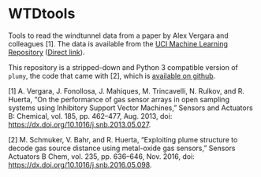 # WTDtools

Tools to read the windtunnel data from a paper by Alex Vergara and colleagues [1]. The data is available from the [UCI Machine Learning Repository](https://archive.ics.uci.edu/ml/datasets/Gas+sensor+arrays+in+open+sampling+settings) ([Direct link](https://archive.ics.uci.edu/ml/machine-learning-databases/00251/WTD_upload.zip)).

This repository is a stripped-down and Python 3 compatible version of `plumy`, the code that came with [2], which is [available on github](https://github.com/Huitzilo/exploiting_plume_structure).


[1] A. Vergara, J. Fonollosa, J. Mahiques, M. Trincavelli, N. Rulkov, and R. Huerta, “On the performance of gas sensor arrays in open sampling systems using Inhibitory Support Vector Machines,” Sensors and Actuators B: Chemical, vol. 185, pp. 462–477, Aug. 2013, doi: https://dx.doi.org/10.1016/j.snb.2013.05.027.

[2] M. Schmuker, V. Bahr, and R. Huerta, “Exploiting plume structure to decode gas source distance using metal-oxide gas sensors,” Sensors Actuators B Chem, vol. 235, pp. 636–646, Nov. 2016, doi: https://dx.doi.org/10.1016/j.snb.2016.05.098.
